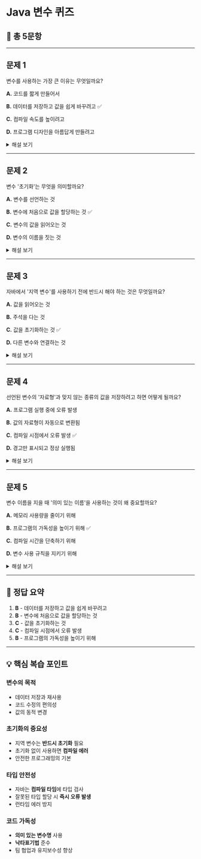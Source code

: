 # Java 변수 퀴즈

## 📝 총 5문항

---

## 문제 1
변수를 사용하는 가장 큰 이유는 무엇일까요?

**A.** 코드를 짧게 만들어서

**B.** 데이터를 저장하고 값을 쉽게 바꾸려고 ✅

**C.** 컴파일 속도를 높이려고

**D.** 프로그램 디자인을 아름답게 만들려고

<details>
<summary>해설 보기</summary>

**해설**  
변수는 데이터를 담아두고 필요할 때 그 값을 쉽게 바꿔 사용할 수 있게 해줘요. 반복되는 값을 변수로 관리하면 코드 수정이 훨씬 편해진답니다.

</details>

---

## 문제 2
변수 '초기화'는 무엇을 의미할까요?

**A.** 변수를 선언하는 것

**B.** 변수에 처음으로 값을 할당하는 것 ✅

**C.** 변수의 값을 읽어오는 것

**D.** 변수의 이름을 짓는 것

<details>
<summary>해설 보기</summary>

**해설**  
초기화는 변수를 만들고(선언) 그 변수에 '맨 처음' 값을 넣어주는 과정을 말해요. 값을 한 번이라도 할당하면 초기화된 것이랍니다.

</details>

---

## 문제 3
자바에서 '지역 변수'를 사용하기 전에 반드시 해야 하는 것은 무엇일까요?

**A.** 값을 읽어오는 것

**B.** 주석을 다는 것

**C.** 값을 초기화하는 것 ✅

**D.** 다른 변수와 연결하는 것

<details>
<summary>해설 보기</summary>

**해설**  
자바의 지역 변수는 사용하기 전에 개발자가 직접 값을 넣어 초기화해야 해요. 초기화하지 않은 변수를 사용하려 하면 컴파일 에러가 발생해서 실행이 안 된답니다.

</details>

---

## 문제 4
선언된 변수의 '자료형'과 맞지 않는 종류의 값을 저장하려고 하면 어떻게 될까요?

**A.** 프로그램 실행 중에 오류 발생

**B.** 값의 자료형이 자동으로 변환됨

**C.** 컴파일 시점에서 오류 발생 ✅

**D.** 경고만 표시되고 정상 실행됨

<details>
<summary>해설 보기</summary>

**해설**  
변수는 정해진 자료형에 맞는 값만 담을 수 있어요. 다른 종류의 값을 넣으려 하면 컴파일러가 코드를 읽는 단계에서 오류를 발생시켜 프로그램 실행을 막아요.

</details>

---

## 문제 5
변수 이름을 지을 때 '의미 있는 이름'을 사용하는 것이 왜 중요할까요?

**A.** 메모리 사용량을 줄이기 위해

**B.** 프로그램의 가독성을 높이기 위해 ✅

**C.** 컴파일 시간을 단축하기 위해

**D.** 변수 사용 규칙을 지키기 위해

<details>
<summary>해설 보기</summary>

**해설**  
변수 이름만 봐도 그 변수가 무엇인지 알 수 있으면 코드를 이해하기 훨씬 쉬워져요. 혼자 또는 다른 사람과 함께 작업할 때 아주 중요한 습관이랍니다.

</details>

---

## 🎯 정답 요약
1. **B** - 데이터를 저장하고 값을 쉽게 바꾸려고
2. **B** - 변수에 처음으로 값을 할당하는 것
3. **C** - 값을 초기화하는 것
4. **C** - 컴파일 시점에서 오류 발생
5. **B** - 프로그램의 가독성을 높이기 위해

---

## 💡 핵심 복습 포인트

### 변수의 목적
- 데이터 저장과 재사용
- 코드 수정의 편의성
- 값의 동적 변경

### 초기화의 중요성
- 지역 변수는 **반드시 초기화** 필요
- 초기화 없이 사용하면 **컴파일 에러**
- 안전한 프로그래밍의 기본

### 타입 안전성
- 자바는 **컴파일 타임**에 타입 검사
- 잘못된 타입 할당 시 **즉시 오류 발생**
- 런타임 에러 방지

### 코드 가독성
- **의미 있는 변수명** 사용
- **낙타표기법** 준수
- 팀 협업과 유지보수성 향상

